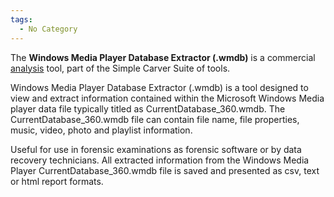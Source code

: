 ```yaml
---
tags:
  - No Category
---
```

The **Windows Media Player Database Extractor (.wmdb)** is a commercial
[analysis](analysis.md) tool, part of the Simple Carver Suite of
tools.

Windows Media Player Database Extractor (.wmdb) is a tool designed to
view and extract information contained within the Microsoft Windows
Media player data file typically titled as CurrentDatabase_360.wmdb. The
CurrentDatabase_360.wmdb file can contain file name, file properties,
music, video, photo and playlist information.

Useful for use in forensic examinations as forensic software or by data
recovery technicians. All extracted information from the Windows Media
Player CurrentDatabase_360.wmdb file is saved and presented as csv, text
or html report formats.